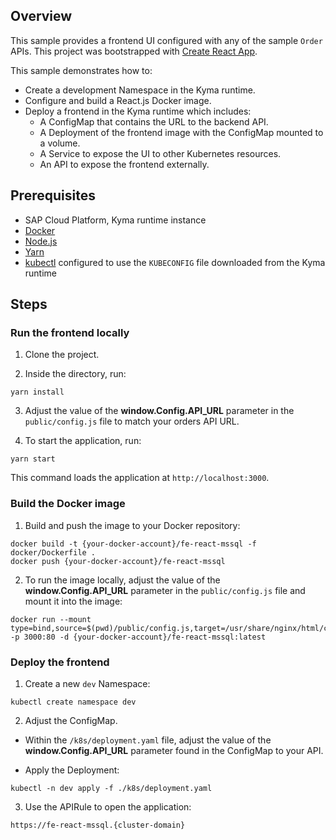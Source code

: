 ## Overview

This sample provides a frontend UI configured with any of the sample `Order` APIs. This project was bootstrapped with [Create React App](https://github.com/facebook/create-react-app).

This sample demonstrates how to:

- Create a development Namespace in the Kyma runtime.
- Configure and build a React.js Docker image.
- Deploy a frontend in the Kyma runtime which includes:
  - A ConfigMap that contains the URL to the backend API.
  - A Deployment of the frontend image with the ConfigMap mounted to a volume.
  - A Service to expose the UI to other Kubernetes resources.
  - An API to expose the frontend externally.

## Prerequisites

- SAP Cloud Platform, Kyma runtime instance
- [Docker](https://www.docker.com/)
- [Node.js](https://nodejs.org/en/)
- [Yarn](https://yarnpkg.com/)
- [kubectl](https://kubernetes.io/docs/tasks/tools/install-kubectl/) configured to use the `KUBECONFIG` file downloaded from the Kyma runtime

## Steps

### Run the frontend locally

1. Clone the project.

2. Inside the directory, run:

 ```
 yarn install
 ```

3. Adjust the value of the **window.Config.API_URL** parameter in the `public/config.js` file to match your orders API URL.

4. To start the application, run:

  ```
  yarn start
  ```

  This command loads the application at `http://localhost:3000`.

### Build the Docker image

1. Build and push the image to your Docker repository:

  ```
  docker build -t {your-docker-account}/fe-react-mssql -f docker/Dockerfile .
  docker push {your-docker-account}/fe-react-mssql
  ```

2. To run the image locally, adjust the value of the **window.Config.API_URL** parameter in the `public/config.js` file and mount it into the image:

  ```
  docker run --mount type=bind,source=$(pwd)/public/config.js,target=/usr/share/nginx/html/config.js -p 3000:80 -d {your-docker-account}/fe-react-mssql:latest
  ```

### Deploy the frontend

1. Create a new `dev` Namespace:

```shell script
kubectl create namespace dev
```

2. Adjust the ConfigMap.

  * Within the `/k8s/deployment.yaml` file, adjust the value of the **window.Config.API_URL** parameter found in the ConfigMap to your API.

  * Apply the Deployment:

  ```shell script
  kubectl -n dev apply -f ./k8s/deployment.yaml
  ```

3. Use the APIRule to open the application:

  ```
  https://fe-react-mssql.{cluster-domain}
  ```
